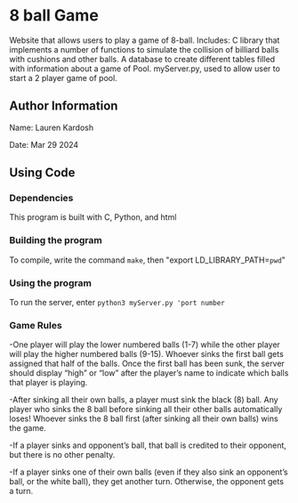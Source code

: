 # 8 ball Game
Website that allows users to play a game of 8-ball.
Includes: 
C library that implements a number of functions
to simulate the collision of billiard balls with cushions and other balls.
A database to create different tables filled with information about a game of Pool.
myServer.py, used to allow user to start a 2 player game of pool.



## Author Information

Name: Lauren Kardosh


Date: Mar 29 2024

## Using Code

### Dependencies

This program is built with C, Python, and html

### Building the program

To compile, write the command `make`, then "export LD_LIBRARY_PATH=`pwd`"


### Using the program

To run the server, enter `python3 myServer.py 'port number`


### Game Rules

-One player will play the lower numbered balls (1-7) while the other player will play the higher
numbered balls (9-15). Whoever sinks the first ball gets assigned that half of the balls. Once
the first ball has been sunk, the server should display “high” or “low” after the player’s name to
indicate which balls that player is playing.

-After sinking all their own balls, a player must sink the black (8) ball. Any player who sinks the 8
ball before sinking all their other balls automatically loses! Whoever sinks the 8 ball first (after sinking all their own balls) wins the game.

-If a player sinks and opponent’s ball, that ball is credited to their opponent, but there is no
other penalty.

-If a player sinks one of their own balls (even if they also sink an opponent’s ball, or the white
ball), they get another turn. Otherwise, the opponent gets a turn.


